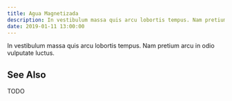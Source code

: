 ```yaml
---
title: Agua Magnetizada
description: In vestibulum massa quis arcu lobortis tempus. Nam pretium arcu in odio vulputate luctus.
date: 2019-01-11 13:00:00
---
```


In vestibulum massa quis arcu lobortis tempus. Nam pretium arcu in odio vulputate luctus.

## See Also
TODO

